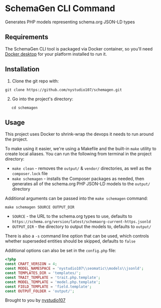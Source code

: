 # SchemaGen CLI Command

Generates PHP models representing schema.org JSON-LD types

## Requirements

The SchemaGen CLI tool is packaged via Docker container, so you'll need [Docker desktop](https://www.docker.com/products/docker-desktop) for your platform installed to run it.

## Installation

1. Clone the git repo with:
```
git clone https://github.com/nystudio107/schemagen.git
```

2. Go into the project's directory:
```
   cd schemagen
```

## Usage

This project uses Docker to shrink-wrap the devops it needs to run around the project.

To make using it easier, we're using a Makefile and the built-in `make` utility to create local aliases. You can run the following from terminal in the project directory:

- `make clean` - removes the `output/` & `vendor/` directories, as well as the `composer.lock` file
- `make schemagen` - installs the Composer packages as needed, then generates all of the schema.org PHP JSON-LD models to the `output/` directory

Additional arguments can be passed into the `make schemagen` command:

```
make schemagen SOURCE OUTPUT_DIR
```

- `SOURCE` - the URL to the schema.org types to use, defaults to `https://schema.org/version/latest/schemaorg-current-https.jsonld`
- `OUTPUT_DIR` - the directory to output the models to, defaults to `output/`

There is also a `-s` command line option that can be used, which controls whether superseded entities should be skipped, defaults to `false`

Additional options can also be set in the `config.php` file:

```php
<?php
const CRAFT_VERSION = 4;
const MODEL_NAMESPACE = 'nystudio107\\seomatic\\models\\jsonld';
const TEMPLATES_DIR = 'templates/';
const TRAIT_TEMPLATE = 'trait.php.template';
const MODEL_TEMPLATE = 'model.php.template';
const FIELD_TEMPLATE = 'field.template';
const OUTPUT_FOLDER = 'output/';
```

Brought to you by [nystudio107](http://nystudio107.com)
